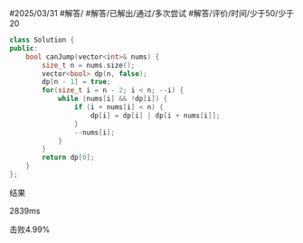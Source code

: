 #2025/03/31 #解答/ #解答/已解出/通过/多次尝试 #解答/评价/时间/少于50/少于20 

``` cpp
class Solution {
public:
    bool canJump(vector<int>& nums) {
	    size_t n = nums.size();
        vector<bool> dp(n, false);
        dp[n - 1] = true;
        for(size_t i = n - 2; i < n; --i) {
	        while (nums[i] && !dp[i]) {
		        if (i + nums[i] < n) {
			        dp[i] = dp[i] | dp[i + nums[i]];
		        }
		        --nums[i];
	        }
        }
        return dp[0];
    }
};
```

结果


2839ms

击败4.99%